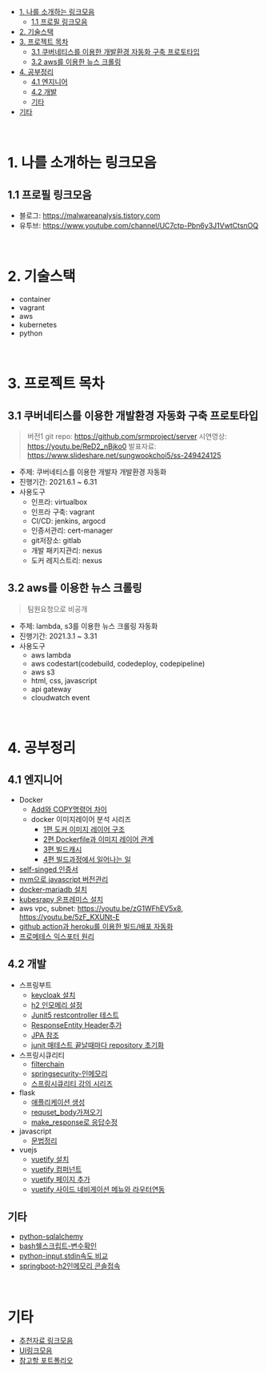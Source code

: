 - [1. 나를 소개하는 링크모음](#1-나를-소개하는-링크모음)
  - [1.1 프로필 링크모음](#11-프로필-링크모음)
- [2. 기술스택](#2-기술스택)
- [3. 프로젝트 목차](#3-프로젝트-목차)
  - [3.1 쿠버네티스를 이용한 개발환경 자동화 구축 프로토타입](#31-쿠버네티스를-이용한-개발환경-자동화-구축-프로토타입)
  - [3.2 aws를 이용한 뉴스 크롤링](#32-aws를-이용한-뉴스-크롤링)
- [4. 공부정리](#4-공부정리)
  - [4.1 엔지니어](#41-엔지니어)
  - [4.2 개발](#42-개발)
  - [기타](#기타)
- [기타](#기타-1)

<br>

# 1. 나를 소개하는 링크모음
## 1.1 프로필 링크모음
* 블로그: https://malwareanalysis.tistory.com
* 유투브: https://www.youtube.com/channel/UC7ctp-Pbn6y3J1VwtCtsnOQ

<br>

# 2. 기술스택
* container
* vagrant
* aws
* kubernetes
* python

<br>

# 3. 프로젝트 목차
## 3.1 쿠버네티스를 이용한 개발환경 자동화 구축 프로토타입
> 버전1 git repo: https://github.com/srmproject/server
> 시연영상: https://youtu.be/ReD2_nBjko0
> 발표자료: https://www.slideshare.net/sungwookchoi5/ss-249424125

* 주제: 쿠버네티스를 이용한 개발자 개발환경 자동화
* 진행기간: 2021.6.1 ~ 6.31
* 사용도구
  * 인프라: virtualbox
  * 인프라 구축: vagrant
  * CI/CD: jenkins, argocd
  * 인증서관리: cert-manager
  * git저장소: gitlab
  * 개발 패키지관리: nexus
  * 도커 레지스트리: nexus

## 3.2 aws를 이용한 뉴스 크롤링
> 팀원요청으로 비공개

* 주제: lambda, s3를 이용한 뉴스 크롤링 자동화
* 진행기간: 2021.3.1 ~ 3.31
* 사용도구
  * aws lambda
  * aws codestart(codebuild, codedeploy, codepipeline)
  * aws s3
  * html, css, javascript
  * api gateway
  * cloudwatch event

<br>

# 4. 공부정리
## 4.1 엔지니어
* Docker
  * [Add와 COPY명령어 차이](https://malwareanalysis.tistory.com/233)
  * docker 이미지레이어 분석 시리즈
    * [1편 도커 이미지 레이어 구조](https://malwareanalysis.tistory.com/213)
    * [2편 Dockerfile과 이미지 레이어 관계](https://malwareanalysis.tistory.com/234)
    * [3편 빌드캐시](https://malwareanalysis.tistory.com/236)
    * [4편 빌드과정에서 일어나는 일](https://malwareanalysis.tistory.com/222)
* [self-singed 인증서](documentation/linux_selfsigncert.md)
* [nvm으로 javascript 버전관리](https://malwareanalysis.tistory.com/145)
* [docker-mariadb 설치](https://malwareanalysis.tistory.com/140)
* [kubesrapy 온프레미스 설치](https://youtu.be/12vNy4IvF14)
* aws vpc, subnet: https://youtu.be/zG1WFhEV5x8, https://youtu.be/5zF_KXUNt-E
* [github action과 heroku를 이용한 빌드/배포 자동화](https://youtu.be/YMdwYPCyxRk)
* [프로메테스 익스포터 원리](https://youtu.be/iJyC6A38qwY)

## 4.2 개발
* 스프링부트
  * [keycloak 설치](documentation/springboot/keylcoak/keyclaok설치.md)
  * [h2 인모메리 설정](./documentation/springboot/inmemory_h2_configuration.md)
  * [Junit5 restcontroller 테스트](./documentation/springboot/junit5/restcontroller테스트.md)
  * [ResponseEntity Header추가](./documentation/springboot/ResponseEntity_addheader.md)
  * [JPA 참조](./documentation/springboot/jpa/참조.md)
  * [junit 매테스트 끝날때마다 repository 초기화](./documentation/springboot/jpa/junit5_aftereach.md)
* 스프링시큐리티
  * [filterchain](./documentation/springseucirty/filterchain.md)
  * [springsecurity-인메모리](./documentation/springseucirty/InmemoryUser.md)
  * [스프링시큐리티 강의 시리즈](https://www.youtube.com/watch?v=ewslpCROKXY&list=PL1mta2YyMpPUEidDzJ8kAxhMNhU9Is8Ky)
* flask
  * [애플리케이션 생성](./documentation/flask/create_application.md)
  * [requset_body가져오기](./documentation/flask/request_body.md)
  * [make_response로 응답수정](./documentation/flask/make_response.md)
* javascript
  * [문법정리](./documentation/javascript/Readme.md)
* vuejs
  * [vuetify 설치](./documentation/vuejs/vuetify/install.md)
  * [vuetify 컴퍼넌트](./documentation/vuejs/vuetify/required_vuetify_components.md)
  * [vuetify 페이지 추가](./documentation/vuejs/vuetify/helloworld.md)
  * [vuetify 사이드 네비게이션 메뉴와 라우터연동](./documentation/vuejs/vuetify/vlist-router.md)
## 기타
* [python-sqlalchemy](https://malwareanalysis.tistory.com/141)
* [bash쉘스크립트-변수확인](https://malwareanalysis.tistory.com/158)
* [python-input,stdin속도 비교](https://malwareanalysis.tistory.com/156)
* [springboot-h2인메모리 콘솔접속](https://malwareanalysis.tistory.com/160)

<br>

# 기타
* [추천자료 링크모음](./documentation/etc/추천자료.md)
* [UI링크모음](./documentation/etc/참고UI.md)
* [참고할 포트폴리오](./documentation/etc/다른사람포트폴리오.md)
